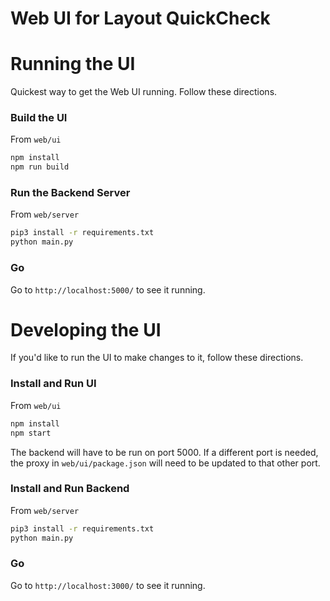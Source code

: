 # Web UI for Layout QuickCheck

# Running the UI
Quickest way to get the Web UI running. Follow these directions.

### Build the UI

From `web/ui`
```bash
npm install
npm run build
```

### Run the Backend Server

From `web/server`
```bash
pip3 install -r requirements.txt
python main.py
```
### Go

Go to `http://localhost:5000/` to see it running.


# Developing the UI
If you'd like to run the UI to make changes to it, follow these directions.

### Install and Run UI 

From `web/ui`
```bash
npm install
npm start
```

The backend will have to be run on port 5000. If a different port is needed, the proxy in `web/ui/package.json` will need to be updated to that other port.

### Install and Run Backend

From `web/server`
```bash
pip3 install -r requirements.txt
python main.py
```

### Go

Go to `http://localhost:3000/` to see it running.